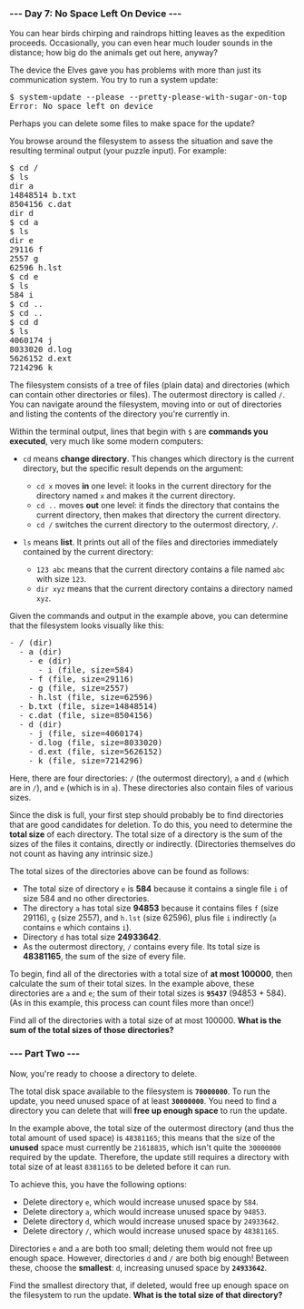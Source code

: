 ### --- Day 7: No Space Left On Device ---

You can hear birds chirping and raindrops hitting leaves as the expedition proceeds. Occasionally,
you can even hear much louder sounds in the distance; how big do the animals get out here, anyway?

The device the Elves gave you has problems with more than just its communication system. You try to
run a system update:

<pre>
$ system-update --please --pretty-please-with-sugar-on-top
Error: No space left on device
</pre>

Perhaps you can delete some files to make space for the update?

You browse around the filesystem to assess the situation and save the resulting terminal output
(your puzzle input). For example:

<pre>
$ cd /
$ ls
dir a
14848514 b.txt
8504156 c.dat
dir d
$ cd a
$ ls
dir e
29116 f
2557 g
62596 h.lst
$ cd e
$ ls
584 i
$ cd ..
$ cd ..
$ cd d
$ ls
4060174 j
8033020 d.log
5626152 d.ext
7214296 k
</pre>

The filesystem consists of a tree of files (plain data) and directories (which can contain other
directories or files). The outermost directory is called <code>/</code>. You can navigate around the
filesystem, moving into or out of directories and listing the contents of the directory you're
currently in.

Within the terminal output, lines that begin with <code>$</code> are <b>commands you executed</b>,
very much like some modern computers:

- <code>cd</code> means <b>change directory</b>. This changes which directory is the current
  directory, but the specific result depends on the argument:
  
  - <code>cd x</code> moves <b>in</b> one level: it looks in the current directory for the directory
    named <code>x</code> and makes it the current directory.
  - <code>cd ..</code> moves <b>out</b> one level: it finds the directory that contains the current
    directory, then makes that directory the current directory.
  - <code>cd /</code> switches the current directory to the outermost directory, <code>/</code>.
  

- <code>ls</code> means <b>list</b>. It prints out all of the files and directories immediately
  contained by the current directory:
  
  - <code>123 abc</code> means that the current directory contains a file named <code>abc</code>
    with size <code>123</code>.
  - <code>dir xyz</code> means that the current directory contains a directory named
    <code>xyz</code>.
  

Given the commands and output in the example above, you can determine that the filesystem looks
visually like this:

<pre>
- / (dir)
  - a (dir)
    - e (dir)
      - i (file, size=584)
    - f (file, size=29116)
    - g (file, size=2557)
    - h.lst (file, size=62596)
  - b.txt (file, size=14848514)
  - c.dat (file, size=8504156)
  - d (dir)
    - j (file, size=4060174)
    - d.log (file, size=8033020)
    - d.ext (file, size=5626152)
    - k (file, size=7214296)
</pre>

Here, there are four directories: <code>/</code> (the outermost directory), <code>a</code> and
<code>d</code> (which are in <code>/</code>), and <code>e</code> (which is in <code>a</code>). These
directories also contain files of various sizes.

Since the disk is full, your first step should probably be to find directories that are good
candidates for deletion. To do this, you need to determine the <b>total size</b> of each directory.
The total size of a directory is the sum of the sizes of the files it contains, directly or
indirectly. (Directories themselves do not count as having any intrinsic size.)

The total sizes of the directories above can be found as follows:

- The total size of directory <code>e</code> is <b>584</b> because it contains a single file
  <code>i</code> of size 584 and no other directories.
- The directory <code>a</code> has total size <b>94853</b> because it contains files <code>f</code>
  (size 29116), <code>g</code> (size 2557), and <code>h.lst</code> (size 62596), plus file
  <code>i</code> indirectly (<code>a</code> contains <code>e</code> which contains <code>i</code>).
- Directory <code>d</code> has total size <b>24933642</b>.
- As the outermost directory, <code>/</code> contains every file. Its total size is <b>48381165</b>,
  the sum of the size of every file.

To begin, find all of the directories with a total size of <b>at most 100000</b>, then calculate the
sum of their total sizes. In the example above, these directories are <code>a</code> and
<code>e</code>; the sum of their total sizes is <code><b>95437</b></code> (94853 + 584). (As in this
example, this process can count files more than once!)

Find all of the directories with a total size of at most 100000. <b>What is the sum of the total
sizes of those directories?</b>

### --- Part Two ---

Now, you're ready to choose a directory to delete.

The total disk space available to the filesystem is <code><b>70000000</b></code>. To run the update,
you need unused space of at least <code><b>30000000</b></code>. You need to find a directory you can
delete that will <b>free up enough space</b> to run the update.

In the example above, the total size of the outermost directory (and thus the total amount of used
space) is <code>48381165</code>; this means that the size of the <b>unused</b> space must currently
be <code>21618835</code>, which isn't quite the <code>30000000</code> required by the update.
Therefore, the update still requires a directory with total size of at least <code>8381165</code> to
be deleted before it can run.

To achieve this, you have the following options:

- Delete directory <code>e</code>, which would increase unused space by <code>584</code>.
- Delete directory <code>a</code>, which would increase unused space by <code>94853</code>.
- Delete directory <code>d</code>, which would increase unused space by <code>24933642</code>.
- Delete directory <code>/</code>, which would increase unused space by <code>48381165</code>.

Directories <code>e</code> and <code>a</code> are both too small; deleting them would not free up
enough space. However, directories <code>d</code> and <code>/</code> are both big enough! Between
these, choose the <b>smallest</b>: <code>d</code>, increasing unused space by
<code><b>24933642</b></code>.

Find the smallest directory that, if deleted, would free up enough space on the filesystem to run
the update. <b>What is the total size of that directory?</b>
